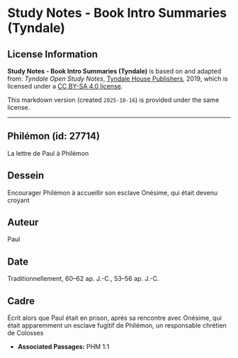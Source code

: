 # Study Notes - Book Intro Summaries (Tyndale)

## License Information

**Study Notes - Book Intro Summaries (Tyndale)** is based on and adapted from: _Tyndale Open Study Notes_, [Tyndale House Publishers](https://tyndaleopenresources.com/), 2019, which is licensed under a [CC BY-SA 4.0 license](https://creativecommons.org/licenses/by-sa/4.0/legalcode.en).

This markdown version (created `2025-10-16`) is provided under the same license.



--------------------------------

## Philémon (id: 27714)

La lettre de Paul à Philémon

Dessein
-------

Encourager Philémon à accueillir son esclave Onésime, qui était devenu croyant

Auteur
------

Paul

Date
----

Traditionnellement, 60–62 ap. J.\-C., 53–56 ap. J.\-C.

Cadre
-----

Écrit alors que Paul était en prison, après sa rencontre avec Onésime, qui était apparemment un esclave fugitif de Philémon, un responsable chrétien de Colosses

* **Associated Passages:** PHM 1:1


